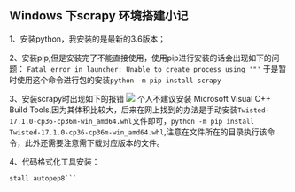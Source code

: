 ## Windows 下scrapy 环境搭建小记

1、安装python，我安装的是最新的3.6版本；

2、安装pip,但是安装完了不能直接使用，使用pip进行安装的话会出现如下的问题：
```Fatal error in launcher: Unable to create process using '"'```
于是暂时使用这个命令进行包的安装```python -m pip install scrapy```  

3、安装scrapy时出现如下的报错
![](./img/scrapy/wheel.png)
个人不建议安装 Microsoft Visual C++ Build Tools,因为其体积比较大，后来在网上找到的办法是手动安装```Twisted-17.1.0-cp36-cp36m-win_amd64.whl```文件即可，```python -m pip install Twisted-17.1.0-cp36-cp36m-win_amd64.whl```,注意在文件所在的目录执行该命令，此外还需要注意需下载对应版本的文件。

4、代码格式化工具安装：
```python -m pip in
stall autopep8```
 
